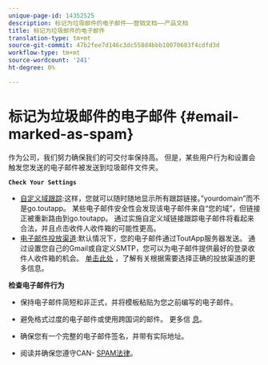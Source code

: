 ```yaml
---
unique-page-id: 14352525
description: 标记为垃圾邮件的电子邮件——营销文档——产品文档
title: 标记为垃圾邮件的电子邮件
translation-type: tm+mt
source-git-commit: 47b2fee7d146c3dc558d4bbb10070683f4cdfd3d
workflow-type: tm+mt
source-wordcount: '241'
ht-degree: 0%

---
```



# 标记为垃圾邮件的电子邮件 {#email-marked-as-spam}

作为公司，我们努力确保我们的可交付率保持高。 但是，某些用户行为和设置会触发您发送的电子邮件被发送到垃圾邮件文件夹。

**`Check Your Settings`**

* [自定义域跟踪](http://docs.marketo.com/x/4oPS):这样，您就可以随时随地显示所有跟踪链接。”yourdomain”而不是go.toutapp。 某些电子邮件安全性会发现该电子邮件来自“您的域”，但链接正被重新路由到go.toutapp。 通过实施自定义域链接跟踪电子邮件将看起来合法，并且点击收件人收件箱的可能性更高。
* [电子邮件投放渠道](http://docs.marketo.com/x/y4TS):默认情况下，您的电子邮件通过ToutApp服务器发送。 通过设置您自己的Gmail或自定义SMTP，您可以为电子邮件提供最好的登录收件人收件箱的机会。 [单击此处](https://nation.marketo.com/docs/DOC-5080) ，了解有关根据需要选择正确的投放渠道的更多信息。

**检查电子邮件行为**

* 保持电子邮件简短和非正式，并将模板粘贴为您之前编写的电子邮件。

* 避免格式过度的电子邮件或使用跨国词的邮件。 更多信 [息](http://www1.toutapp.com/blog/how-to-keep-your-sales-emails-out-of-the-spam-filter/)。

* 确保您有一个完整的电子邮件签名，并带有实际地址。

* 阅读并确保您遵守CAN- [SPAM法律](http://docs.marketo.com/display/docs/assets/external-link.jspa)。

